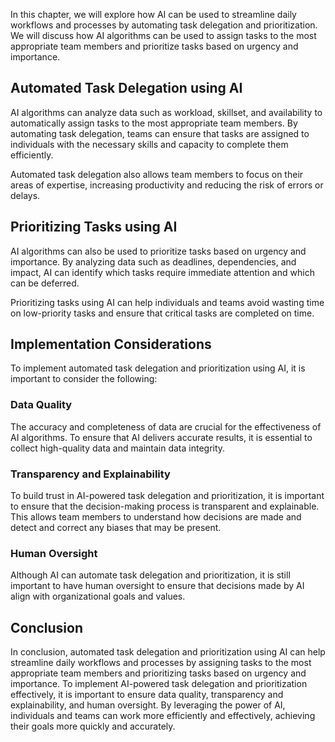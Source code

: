 
In this chapter, we will explore how AI can be used to streamline daily workflows and processes by automating task delegation and prioritization. We will discuss how AI algorithms can be used to assign tasks to the most appropriate team members and prioritize tasks based on urgency and importance.

Automated Task Delegation using AI
----------------------------------

AI algorithms can analyze data such as workload, skillset, and availability to automatically assign tasks to the most appropriate team members. By automating task delegation, teams can ensure that tasks are assigned to individuals with the necessary skills and capacity to complete them efficiently.

Automated task delegation also allows team members to focus on their areas of expertise, increasing productivity and reducing the risk of errors or delays.

Prioritizing Tasks using AI
---------------------------

AI algorithms can also be used to prioritize tasks based on urgency and importance. By analyzing data such as deadlines, dependencies, and impact, AI can identify which tasks require immediate attention and which can be deferred.

Prioritizing tasks using AI can help individuals and teams avoid wasting time on low-priority tasks and ensure that critical tasks are completed on time.

Implementation Considerations
-----------------------------

To implement automated task delegation and prioritization using AI, it is important to consider the following:

### Data Quality

The accuracy and completeness of data are crucial for the effectiveness of AI algorithms. To ensure that AI delivers accurate results, it is essential to collect high-quality data and maintain data integrity.

### Transparency and Explainability

To build trust in AI-powered task delegation and prioritization, it is important to ensure that the decision-making process is transparent and explainable. This allows team members to understand how decisions are made and detect and correct any biases that may be present.

### Human Oversight

Although AI can automate task delegation and prioritization, it is still important to have human oversight to ensure that decisions made by AI align with organizational goals and values.

Conclusion
----------

In conclusion, automated task delegation and prioritization using AI can help streamline daily workflows and processes by assigning tasks to the most appropriate team members and prioritizing tasks based on urgency and importance. To implement AI-powered task delegation and prioritization effectively, it is important to ensure data quality, transparency and explainability, and human oversight. By leveraging the power of AI, individuals and teams can work more efficiently and effectively, achieving their goals more quickly and accurately.
